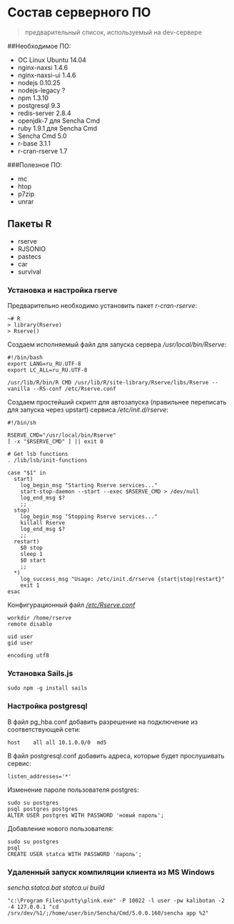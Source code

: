 # Состав серверного ПО 
> предварительный список, используемый на dev-сервере

##Необходимое ПО:

- ОС Linux Ubuntu 14.04
- nginx-naxsi 1.4.6
- nginx-naxsi-ui 1.4.6
- nodejs 0.10.25
- nodejs-legacy ?
- npm 1.3.10
- postgresql 9.3
- redis-server 2.8.4
- openjdk-7 для Sencha Cmd
- ruby 1.9.1 для Sencha Cmd
- Sencha Cmd 5.0
- r-base 3.1.1
- r-cran-rserve 1.7
 
###Полезное ПО:

- mc
- htop
- p7zip
- unrar

## Пакеты R

- rserve
- RJSONIO
- pastecs
- car
- survival

### Установка и настройка rserve
Предварительно необходимо установить пакет _r-cran-rserve_:

	~# R
	> library(Rserve)
	> Rserve()

Создаем исполняемый файл для запуска сервера _/usr/local/bin/Rserve_:

	#!/bin/bash
	export LANG=ru_RU.UTF-8
	export LC_ALL=ru_RU.UTF-8
	
	/usr/lib/R/bin/R CMD /usr/lib/R/site-library/Rserve/libs/Rserve --vanilla --RS-conf /etc/Rserve.conf

Создаем простейший скрипт для автозапуска (правильнее переписать для запуска через upstart) сервиса _/etc/init.d/rserve_:

	#!/bin/sh
	
	RSERVE_CMD="/usr/local/bin/Rserve"	
	[ -x "$RSERVE_CMD" ] || exit 0
	
	# Get lsb functions
	. /lib/lsb/init-functions
	
	case "$1" in
	  start)
	    log_begin_msg "Starting Rserve services..."
	    start-stop-daemon --start --exec $RSERVE_CMD > /dev/null
	    log_end_msg $?
	    ;;
	  stop)
	    log_begin_msg "Stopping Rserve services..."
	    killall Rserve
	    log_end_msg $?
	    ;;
	  restart)
	    $0 stop
	    sleep 1
	    $0 start
	    ;;
	  *)
	    log_success_msg "Usage: /etc/init.d/rserve {start|stop|restart}"
	    exit 1
	esac

Конфигурационный файл _[/etc/Rserve.conf](http://rforge.net/Rserve/doc.html#conf)_

	workdir /home/rserve
	remote disable
	
	uid user
	gid user
	
	encoding utf8

### Установка Sails.js

	sudo npm -g install sails

### Настройка postgresql

В файл pg_hba.conf добавить разрешение на подключение из соответствующей сети:

	host	all	all	10.1.0.0/0	md5
	
В файл postgresql.conf добавить адреса, которые будет прослушивать сервис:

	listen_addresses='*'
	
Изменение пароле пользователя postgres:

	sudo su postgres
	psql postgres postgres
	ALTER USER postgres WITH PASSWORD 'новый пароль';
	
Добавление нового пользователя:

	sudo su postgres
	psql
	CREATE USER statca WITH PASSWORD 'пароль';

### Удаленный запуск компиляции клиента из MS Windows

_sencha.statca.bat statca.ui build_

	"c:\Program Files\putty\plink.exe" -P 10022 -l user -pw kalibotan -2 -4 127.0.0.1 "cd /srv/dev/%1/;/home/user/bin/Sencha/Cmd/5.0.0.160/sencha app %2"
